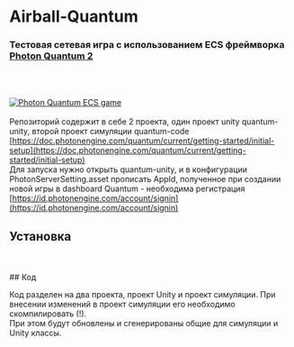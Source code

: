 # Airball-Quantum

### Тестовая сетевая игра с использованием ECS фреймворка [Photon Quantum 2](https://www.photonengine.com/quantum)
<br/>
<br/>

[![Photon Quantum ECS game](https://img.youtube.com/vi/RdnWkFfr25o/0.jpg)](https://www.youtube.com/watch?v=RdnWkFfr25o)
<br/>
<br/>
Репозиторий содержит в себе 2 проекта, один проект unity quantum-unity, второй проект симуляции quantum-code 
<br/>[https://doc.photonengine.com/quantum/current/getting-started/initial-setup](https://doc.photonengine.com/quantum/current/getting-started/initial-setup)
<br/>
Для запуска нужно открыть quantum-unity, и в конфигурации PhotonServerSetting.asset прописать AppId, полученное при создании новой игры в dashboard Quantum - необходима регистрация
<br/>[https://id.photonengine.com/account/signin](https://id.photonengine.com/account/signin)
## Установка
<br/>
<br/>
## Код

Код разделен на два проекта, проект Unity и проект симуляции. При внесении изменений в проект симуляции его необходимо скомпилировать (!). 
<br/>При этом будут обновлены и сгенерированы общие для симуляции и Unity классы.

